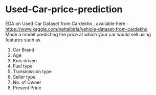 # Used-Car-price-prediction
EDA on Used Car Dataset from Cardekho , available here : https://www.kaggle.com/nehalbirla/vehicle-dataset-from-cardekho  
Made a model predicting the price at which your car would sell using features such as  
1. Car Brand 
2. Age 
3. Kms driven 
4. Fuel type 
5. Transmission type 
6. Seller type 
7. No. of Owner 
8. Present Price
